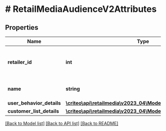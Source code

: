 # # RetailMediaAudienceV2Attributes

## Properties

Name | Type | Description | Notes
------------ | ------------- | ------------- | -------------
**retailer_id** | **int** | ID of the retailer associated with this audience |
**name** | **string** | Name of the audience. |
**user_behavior_details** | [**\criteo\api\retailmedia\v2023_04\Model\UserBehaviorDetailsV2**](UserBehaviorDetailsV2.md) |  | [optional]
**customer_list_details** | [**\criteo\api\retailmedia\v2023_04\Model\CustomerListDetails**](CustomerListDetails.md) |  | [optional]

[[Back to Model list]](../../README.md#models) [[Back to API list]](../../README.md#endpoints) [[Back to README]](../../README.md)
